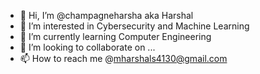 - 👋 Hi, I’m @champagneharsha aka Harshal
- 👀 I’m interested in Cybersecurity and Machine Learning
- 🌱 I’m currently learning Computer Engineering
- 💞️ I’m looking to collaborate on ...
- 📫 How to reach me @mharshals4130@gmail.com

<!---
champagneharsha/champagneharsha is a ✨ special ✨ repository because its `README.md` (this file) appears on your GitHub profile.
You can click the Preview link to take a look at your changes.
--->
